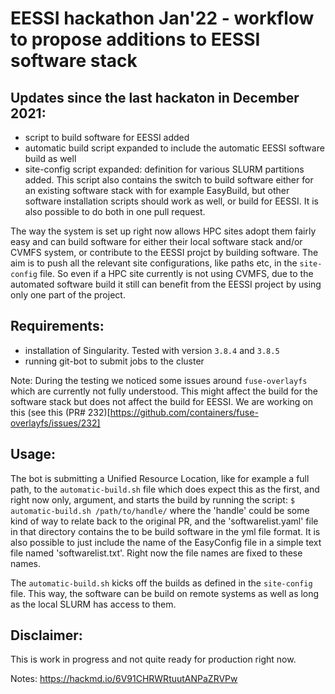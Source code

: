 # EESSI hackathon Jan'22 - workflow to propose additions to EESSI software stack

Updates since the last hackaton in December 2021:
------------------------------------------------

- script to build software for EESSI added
- automatic build script expanded to include the automatic EESSI software build as well
- site-config script expanded: definition for various SLURM partitions added. This script also contains the switch to build software either for an existing software stack with for example EasyBuild, but other software installation scripts should work as well, or build for EESSI. It is also possible to do both in one pull request. 

The way the system is set up right now allows HPC sites adopt them fairly easy and can build software for either their local software stack and/or CVMFS system, or contribute to the EESSI projct by building software. The aim is to push all the relevant site configurations, like paths etc, in the `site-config` file. So even if a HPC site currently is not using CVMFS, due to the automated software build it still can benefit from the EESSI project by using only one part of the project. 

Requirements:
------------

- installation of Singularity. Tested with version `3.8.4` and `3.8.5`
- running git-bot to submit jobs to the cluster

Note: During the testing we noticed some issues around `fuse-overlayfs` which are currently not fully understood. This might affect the build for the software stack but does not affect the build for EESSI. We are working on this (see this (PR# 232)[https://github.com/containers/fuse-overlayfs/issues/232]

Usage:
------

The bot is submitting a Unified Resource Location, like for example a full path, to the `automatic-build.sh` file which does expect this as the first, and right now only, argument, and starts the build by running the script:
`$ automatic-build.sh /path/to/handle/`
where the 'handle' could be some kind of way to relate back to the original PR, and the 'softwarelist.yaml' file in that directory contains the to be build software in the yml file format. 
It is also possible to just include the name of the EasyConfig file in a simple text file named 'softwarelist.txt'. Right now the file names are fixed to these names. 

The `automatic-build.sh` kicks off the builds as defined in the `site-config` file. This way, the software can be build on remote systems as well as long as the local SLURM has access to them. 

Disclaimer:
----------

This is work in progress and not quite ready for production right now.

Notes: https://hackmd.io/6V91CHRWRtuutANPaZRVPw
